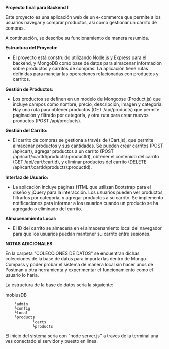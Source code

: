 **Proyecto final para Backend I**

Este proyecto es una aplicación web de un e-commerce que permite a los usuarios navegar y comprar productos, así como gestionar un carrito de compras. 

A continuación, se describe su funcionamiento de manera resumida.

**Estructura del Proyecto:**

- El proyecto está construido utilizando Node.js y Express para el backend, y MongoDB como base de datos para almacenar información sobre productos y carritos de compras.
La aplicación tiene rutas definidas para manejar las operaciones relacionadas con productos y carritos.

**Gestión de Productos:**

- Los productos se definen en un modelo de Mongoose (Product.js) que incluye campos como nombre, precio, descripción, imagen y categoría.
Hay una ruta para obtener productos (GET /api/products) que permite paginación y filtrado por categoría, y otra ruta para crear nuevos productos (POST /api/products).

**Gestión del Carrito:**

- El carrito de compras se gestiona a través de (Cart.js), que permite almacenar productos y sus cantidades. Se pueden crear carritos (POST /api/cart), agregar productos a un carrito (POST /api/cart/:cartId/products/:productId), obtener el contenido del carrito (GET /api/cart/:cartId), y eliminar productos del carrito (DELETE /api/cart/:cartId/products/:productId).

**Interfaz de Usuario:**

- La aplicación incluye páginas HTML que utilizan Bootstrap para el diseño y jQuery para la interacción. Los usuarios pueden ver productos, filtrarlos por categoría, y agregar productos a su carrito.
Se implemento notificaciones para informar a los usuarios cuando un producto se ha agregado o eliminado del carrito.

**Almacenamiento Local:**

- El ID del carrito se almacena en el almacenamiento local del navegador para que los usuarios puedan mantener su carrito entre sesiones.

**NOTAS ADICIONALES**

En la carpeta "COLECCIONES DE DATOS" se encuentran dichas colecciones de la base de datos para importarlas dentro de Mongo Compass y poder probar el sistema de manera local sin hacer unos de Postman u otra herramienta y experimentar el funcionamiento como el usuario lo haria.

La estructura de la base de datos seria la siguiente:

mobiusDB

        └admin
        └config
        └local
        └products
                └carts
                └products

El inicio del sistema seria con "node server.js" a traves de la terminal una ves conectado el servidor y puesto en linea.
